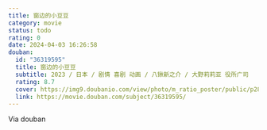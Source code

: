 ```yaml
---
title: 窗边的小豆豆
category: movie
status: todo
rating: 0
date: 2024-04-03 16:26:58
douban:
  id: "36319595"
  title: 窗边的小豆豆
  subtitle: 2023 / 日本 / 剧情 喜剧 动画 / 八锹新之介 / 大野莉莉亚 役所广司
  rating: 8.7
  cover: https://img9.doubanio.com/view/photo/m_ratio_poster/public/p2899309776.jpg
  link: https://movie.douban.com/subject/36319595/
---
```


Via douban 